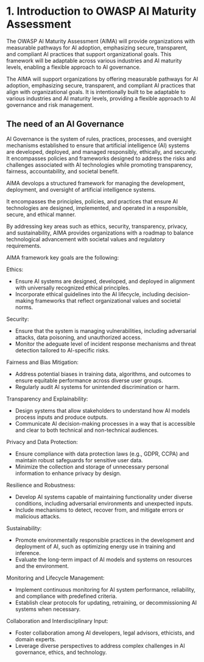 # 1. Introduction to OWASP AI Maturity Assessment

The OWASP AI Maturity Assessment (AIMA) will provide organizations with measurable pathways for AI adoption, emphasizing secure, transparent, and compliant AI practices that support organizational goals. This framework will be adaptable across various industries and AI maturity levels, enabling a flexible approach to AI governance.

The AIMA will support organizations by offering measurable pathways for AI adoption, emphasizing secure, transparent, and compliant AI practices that align with organizational goals. It is intentionally built to be adaptable to various industries and AI maturity levels, providing a flexible approach to AI governance and risk management.

## The need of an AI Governance

AI Governance is the system of rules, practices, processes, and oversight mechanisms established to ensure that artificial intelligence (AI) systems are developed, deployed, and managed responsibly, ethically, and securely. It encompasses policies and frameworks designed to address the risks and challenges associated with AI technologies while promoting transparency, fairness, accountability, and societal benefit.

AIMA devolops a structured framework for managing the development, deployment, and oversight of artificial intelligence systems. 

It encompasses the principles, policies, and practices that ensure AI technologies are designed, implemented, and operated in a responsible, secure, and ethical manner. 

By addressing key areas such as ethics, security, transparency, privacy, and sustainability, AIMA provides organizations with a roadmap to balance technological advancement with societal values and regulatory requirements.

AIMA framework key goals are the following:

Ethics:
* Ensure AI systems are designed, developed, and deployed in alignment with universally recognized ethical principles.
* Incorporate ethical guidelines into the AI lifecycle, including decision-making frameworks that reflect organizational values and societal norms.

Security:
* Ensure that the system is managing vulnerabilities, including adversarial attacks, data poisoning, and unauthorized access.
* Monitor the adeguate level of incident response mechanisms and threat detection tailored to AI-specific risks.

Fairness and Bias Mitigation:
* Address potential biases in training data, algorithms, and outcomes to ensure equitable performance across diverse user groups.
* Regularly audit AI systems for unintended discrimination or harm.

Transparency and Explainability:
* Design systems that allow stakeholders to understand how AI models process inputs and produce outputs.
* Communicate AI decision-making processes in a way that is accessible and clear to both technical and non-technical audiences.

Privacy and Data Protection:
* Ensure compliance with data protection laws (e.g., GDPR, CCPA) and maintain robust safeguards for sensitive user data.
* Minimize the collection and storage of unnecessary personal information to enhance privacy by design.

Resilience and Robustness:
* Develop AI systems capable of maintaining functionality under diverse conditions, including adversarial environments and unexpected inputs.
* Include mechanisms to detect, recover from, and mitigate errors or malicious attacks.

Sustainability:
* Promote environmentally responsible practices in the development and deployment of AI, such as optimizing energy use in training and inference.
* Evaluate the long-term impact of AI models and systems on resources and the environment.

Monitoring and Lifecycle Management:
* Implement continuous monitoring for AI system performance, reliability, and compliance with predefined criteria.
* Establish clear protocols for updating, retraining, or decommissioning AI systems when necessary.

Collaboration and Interdisciplinary Input:
* Foster collaboration among AI developers, legal advisors, ethicists, and domain experts.
* Leverage diverse perspectives to address complex challenges in AI governance, ethics, and technology.





